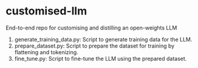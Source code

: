 # customised-llm
End-to-end repo for customising and distilling an open-weights LLM


1. generate_training_data.py: Script to generate training data for the LLM.
2. prepare_dataset.py: Script to prepare the dataset for training by flattening and tokenizing.
3. fine_tune.py: Script to fine-tune the LLM using the prepared dataset.